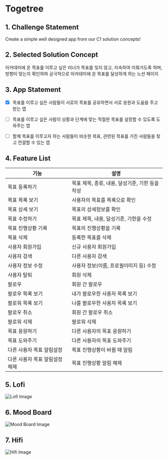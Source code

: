 # Togetree


## 1. Challenge Statement
Create a simple well designed app from our C1 solution concepts!


## 2. Selected Solution Concept
아카데미에 온 목표를 이루고 싶은 러너가
목표를 잊지 않고, 지속하여 이뤄가도록 하며, 방향이 맞는지 확인하여
궁극적으로 아카데미에 온 목표를 달성하게 하는 노션 페이지


## 3. App Statement
- [x] 목표를 이루고 싶은 사람들이 서로의 목표를 공유하면서 서로 응원과 도움을 주고 받는 앱
- [ ] 목표를 이루고 싶은 사람이 상황과 단계에 맞는 적절한 목표를 설정할 수 있도록 도와주는 앱
- [ ] 함께 목표를 이루고자 하는 사람들이 비슷한 목표, 관련된 목표를 가진 사람들을 찾고 연결할 수 있는 앱


## 4. Feature List
| 기능 | 설명 |
|  --- |  --- |
| 목표 등록하기 | 목표 제목, 종류, 내용, 달성기준, 기한 등을 작성 |
| 목표 목록 보기 | 사용자의 목표를 목록으로 확인 |
| 목표 상세 보기 | 목표의 상세정보를 확인 |
| 목표 수정하기 | 목표 제목, 내용, 달성기준, 기한을 수정 |
| 목표 진행상황 기록 | 목표의 진행상황을 기록 |
| 목표 삭제 | 등록한 목표를 삭제 |
| 사용자 회원가입 |신규 사용자 회원가입 |
| 사용자 검색 | 다른 사용자 검색 |
| 사용자 정보 수정 | 사용자 정보(이름, 프로필이미지 등) 수정 |
| 사용자 탈퇴 | 회원 삭제 |
| 팔로우 | 회원 간 팔로우 |
| 팔로우 목록 보기 | 내가 팔로우한 사용자 목록 보기 |
| 팔로워 목록 보기 | 나를 팔로우한 사용자 목록 보기 |
| 팔로우 취소 | 회원 간 팔로우 취소 |
| 팔로워 삭제 | 팔로워 삭제 |
| 목표 응원하기 | 다른 사용자의 목표 응원하기 |
| 목표 도와주기 | 다른 사용자의 목표 도와주기 |
| 다른 사용자 목표 알림설정 | 목표 진행상황이 바뀔 때 알림 |
| 다른 사용자 목표 알림설정 해제 | 목표 진행상황 알림 해제 |


## 5. Lofi
![Lofi Image](https://github.com/user-attachments/assets/7216688a-e373-451d-90d9-237c7c7f8614)


## 6. Mood Board
![Mood Board Image](https://github.com/user-attachments/assets/1e4fcb35-3582-4abe-b412-8101d523dcc2)

## 7. Hifi
![Hifi Image](https://github.com/user-attachments/assets/958e65d8-ab9e-40bf-ab15-00f119283602)
